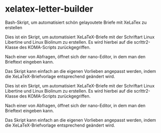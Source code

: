 # xelatex-letter-builder
Bash-Skript, um automatisiert schön gelayoutete Briefe mit XeLaTex zu erstellen

Dies ist ein Skript, um automatisiert XeLaTeX-Briefe mit der Schriftart
Linux Libertine und Linux Biolinum zu erstellen. Es wird hierbei auf
die scrlttr2-Klasse des KOMA-Scripts zurückgegriffen.

Nach einer von Abfragen, öffnet sich der nano-Editor, in dem man den
Brieftext eingeben kann.

Das Skript kann einfach an die eigenen Vorlieben angepasst werden, indem
die XeLaTeX-Briefvorlage entsprechend geändert wird.

Dies ist ein Skript, um automatisiert XeLaTeX-Briefe mit der Schriftart
Linux Libertine und Linux Biolinum zu erstellen. Es wird hierbei auf
die scrlttr2-Klasse des KOMA-Scripts zurückgegriffen.

Nach einer von Abfragen, öffnet sich der nano-Editor, in dem man den
Brieftext eingeben kann.

Das Skript kann einfach an die eigenen Vorlieben angepasst werden, indem
die XeLaTeX-Briefvorlage entsprechend geändert wird.
